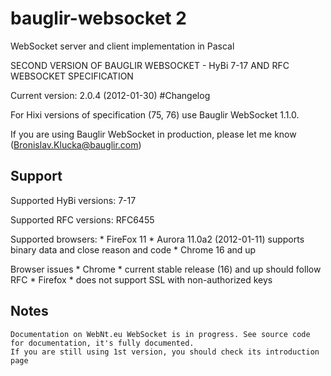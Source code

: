 # bauglir-websocket 2

WebSocket server and client implementation in Pascal

SECOND VERSION OF BAUGLIR WEBSOCKET - HyBi 7-17 AND RFC WEBSOCKET SPECIFICATION

Current version: 2.0.4 (2012-01-30) #Changelog

For Hixi versions of specification (75, 76) use Bauglir WebSocket 1.1.0.

If you are using Bauglir WebSocket in production, please let me know (Bronislav.Klucka@bauglir.com)

## Support

Supported HyBi versions: 7-17

Supported RFC versions: RFC6455

Supported browsers: * FireFox 11 * Aurora 11.0a2 (2012-01-11) supports binary data and close reason and code * Chrome 16 and up

Browser issues * Chrome * current stable release (16) and up should follow RFC * Firefox * does not support SSL with non-authorized keys

## Notes

    Documentation on WebNt.eu WebSocket is in progress. See source code for documentation, it's fully documented.
    If you are still using 1st version, you should check its introduction page
